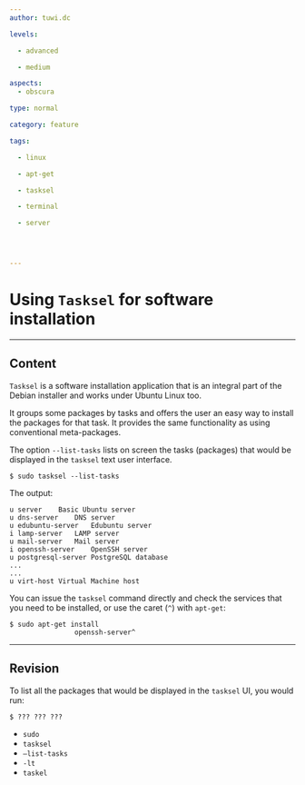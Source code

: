```yaml
---
author: tuwi.dc

levels:

  - advanced

  - medium

aspects:
  - obscura

type: normal

category: feature

tags:

  - linux

  - apt-get

  - tasksel

  - terminal

  - server




---
```


# Using `Tasksel` for software installation

---
## Content

`Tasksel` is a software installation application that is an integral part of the Debian installer and works under Ubuntu Linux too. 

It groups some packages by tasks and offers the user an easy way to install the packages for that task. It provides the same functionality as using conventional meta-packages.

The option `--list-tasks` lists on screen the tasks (packages) that would be displayed in the `tasksel` text user interface.
```
$ sudo tasksel --list-tasks
```	
The output:
```
u server	Basic Ubuntu server
u dns-server	DNS server
u edubuntu-server	Edubuntu server
i lamp-server	LAMP server
u mail-server	Mail server
i openssh-server	OpenSSH server
u postgresql-server	PostgreSQL database
...
...
u virt-host	Virtual Machine host
```
You can issue the `tasksel` command directly and check the services that you need to be installed, or use the caret (`^`)
with `apt-get`:
```
$ sudo apt-get install 
                openssh-server^
```

---
## Revision

To list all the packages that would be displayed in the `tasksel` UI, you would run:
```
$ ??? ??? ??? 
```

* `sudo`
* `tasksel`
* `—list-tasks`
* `-lt`
* `taskel`

 
